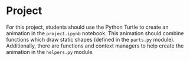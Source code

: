 # Project
For this project, students should use the Python Turtle to create an animation in the
`project.ipynb` notebook. This animation should combine functions which draw static shapes
(defined in the `parts.py` module). Additionally, there are functions and context managers
to help create the animation in the `helpers.py` module.
